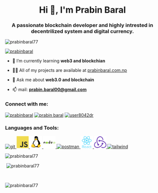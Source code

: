<h1 align="center">Hi 👋, I'm Prabin Baral</h1>
<h3 align="center">A passionate blockchain developer and highly intrested in decentrilized system and digital currency.</h3>

<p align="left"> <img src="https://komarev.com/ghpvc/?username=prabinbaral77&label=Profile%20views&color=0e75b6&style=flat" alt="prabinbaral77" /> </p>

<p align="left"> <a href="https://twitter.com/prabinbaral" target="blank"><img src="https://img.shields.io/twitter/follow/prabinbaral?logo=twitter&style=for-the-badge" alt="prabinbaral" /></a> </p>

- 🌱 I’m currently learning **web3 and blockchian**

- 👨‍💻 All of my projects are available at [prabinbaral.com.np](prabinbaral.com.np)

- 💬 Ask me about **web3.0 and blockchain**

- 📫 mail: **prabin.baral00@gmail.com**

<h3 align="left">Connect with me:</h3>
<p align="left">
<a href="https://twitter.com/prabinbaral" target="blank"><img align="center" src="https://raw.githubusercontent.com/prabin/github-profile-readme-generator/master/src/images/icons/Social/twitter.svg" alt="prabinbaral" height="30" width="40" /></a>
<a href="https://linkedin.com/in/prabin baral" target="blank"><img align="center" src="https://raw.githubusercontent.com/prabin/github-profile-readme-generator/master/src/images/icons/Social/linked-in-alt.svg" alt="prabin baral" height="30" width="40" /></a>
<a href="https://www.leetcode.com/user8042dr" target="blank"><img align="center" src="https://raw.githubusercontent.com/prabin/github-profile-readme-generator/master/src/images/icons/Social/leet-code.svg" alt="user8042dr" height="30" width="40" /></a>
</p>

<h3 align="left">Languages and Tools:</h3>
<p align="left"> <a href="https://git-scm.com/" target="_blank" rel="noreferrer"> <img src="https://www.vectorlogo.zone/logos/git-scm/git-scm-icon.svg" alt="git" width="40" height="40"/> </a> <a href="https://developer.mozilla.org/en-US/docs/Web/JavaScript" target="_blank" rel="noreferrer"> <img src="https://raw.githubusercontent.com/devicons/devicon/master/icons/javascript/javascript-original.svg" alt="javascript" width="40" height="40"/> </a> <a href="https://www.linux.org/" target="_blank" rel="noreferrer"> <img src="https://raw.githubusercontent.com/devicons/devicon/master/icons/linux/linux-original.svg" alt="linux" width="40" height="40"/> </a> <a href="https://nodejs.org" target="_blank" rel="noreferrer"> <img src="https://raw.githubusercontent.com/devicons/devicon/master/icons/nodejs/nodejs-original-wordmark.svg" alt="nodejs" width="40" height="40"/> </a> <a href="https://postman.com" target="_blank" rel="noreferrer"> <img src="https://www.vectorlogo.zone/logos/getpostman/getpostman-icon.svg" alt="postman" width="40" height="40"/> </a> <a href="https://reactjs.org/" target="_blank" rel="noreferrer"> <img src="https://raw.githubusercontent.com/devicons/devicon/master/icons/react/react-original-wordmark.svg" alt="react" width="40" height="40"/> </a> <a href="https://redux.js.org" target="_blank" rel="noreferrer"> <img src="https://raw.githubusercontent.com/devicons/devicon/master/icons/redux/redux-original.svg" alt="redux" width="40" height="40"/> </a> <a href="https://tailwindcss.com/" target="_blank" rel="noreferrer"> <img src="https://www.vectorlogo.zone/logos/tailwindcss/tailwindcss-icon.svg" alt="tailwind" width="40" height="40"/> </a> </p>

<p><img align="left" src="https://github-readme-stats.vercel.app/api/top-langs?username=prabinbaral77&show_icons=true&theme=dark&locale=en&layout=compact" alt="prabinbaral77" /></p>&nbsp;

<p>&nbsp;<img align="center" src="https://github-readme-stats.vercel.app/api?username=prabinbaral77&show_icons=true&theme=dark&locale=en" alt="prabinbaral77" /></p>
&nbsp;
<p><img align="center" src="https://github-readme-streak-stats.herokuapp.com/?user=prabinbaral77&theme=dark" alt="prabinbaral77" /></p>
